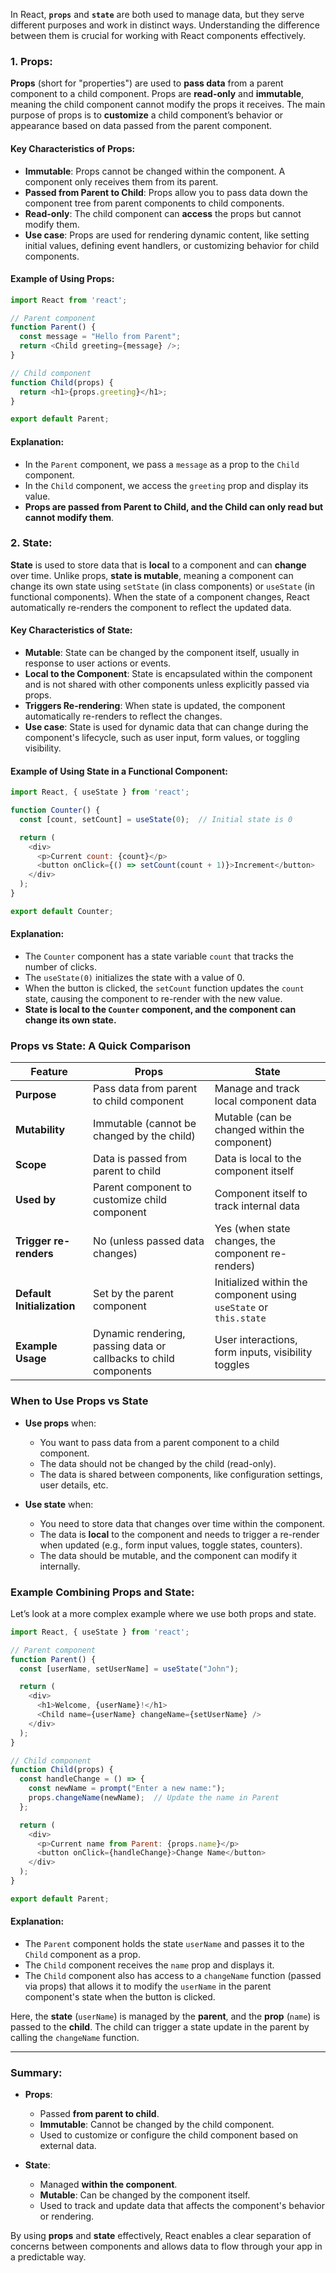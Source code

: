 In React, **`props`** and **`state`** are both used to manage data, but they serve different purposes and work in distinct ways. Understanding the difference between them is crucial for working with React components effectively.

### **1. Props:**

**Props** (short for "properties") are used to **pass data** from a parent component to a child component. Props are **read-only** and **immutable**, meaning the child component cannot modify the props it receives. The main purpose of props is to **customize** a child component’s behavior or appearance based on data passed from the parent component.

#### **Key Characteristics of Props:**
- **Immutable**: Props cannot be changed within the component. A component only receives them from its parent.
- **Passed from Parent to Child**: Props allow you to pass data down the component tree from parent components to child components.
- **Read-only**: The child component can **access** the props but cannot modify them.
- **Use case**: Props are used for rendering dynamic content, like setting initial values, defining event handlers, or customizing behavior for child components.

#### **Example of Using Props:**

```javascript
import React from 'react';

// Parent component
function Parent() {
  const message = "Hello from Parent";
  return <Child greeting={message} />;
}

// Child component
function Child(props) {
  return <h1>{props.greeting}</h1>;
}

export default Parent;
```

#### **Explanation**:
- In the `Parent` component, we pass a `message` as a prop to the `Child` component.
- In the `Child` component, we access the `greeting` prop and display its value.
- **Props are passed from Parent to Child, and the Child can only read but cannot modify them**.

### **2. State:**

**State** is used to store data that is **local** to a component and can **change** over time. Unlike props, **state is mutable**, meaning a component can change its own state using `setState` (in class components) or `useState` (in functional components). When the state of a component changes, React automatically re-renders the component to reflect the updated data.

#### **Key Characteristics of State:**
- **Mutable**: State can be changed by the component itself, usually in response to user actions or events.
- **Local to the Component**: State is encapsulated within the component and is not shared with other components unless explicitly passed via props.
- **Triggers Re-rendering**: When state is updated, the component automatically re-renders to reflect the changes.
- **Use case**: State is used for dynamic data that can change during the component's lifecycle, such as user input, form values, or toggling visibility.

#### **Example of Using State in a Functional Component:**

```javascript
import React, { useState } from 'react';

function Counter() {
  const [count, setCount] = useState(0);  // Initial state is 0

  return (
    <div>
      <p>Current count: {count}</p>
      <button onClick={() => setCount(count + 1)}>Increment</button>
    </div>
  );
}

export default Counter;
```

#### **Explanation**:
- The `Counter` component has a state variable `count` that tracks the number of clicks.
- The `useState(0)` initializes the state with a value of 0.
- When the button is clicked, the `setCount` function updates the `count` state, causing the component to re-render with the new value.
- **State is local to the `Counter` component, and the component can change its own state.**

### **Props vs State: A Quick Comparison**

| Feature                | **Props**                                | **State**                            |
|------------------------|------------------------------------------|--------------------------------------|
| **Purpose**            | Pass data from parent to child component | Manage and track local component data |
| **Mutability**         | Immutable (cannot be changed by the child) | Mutable (can be changed within the component) |
| **Scope**              | Data is passed from parent to child       | Data is local to the component itself |
| **Used by**            | Parent component to customize child component | Component itself to track internal data |
| **Trigger re-renders** | No (unless passed data changes)          | Yes (when state changes, the component re-renders) |
| **Default Initialization** | Set by the parent component           | Initialized within the component using `useState` or `this.state` |
| **Example Usage**      | Dynamic rendering, passing data or callbacks to child components | User interactions, form inputs, visibility toggles |

### **When to Use Props vs State**

- **Use props** when:
  - You want to pass data from a parent component to a child component.
  - The data should not be changed by the child (read-only).
  - The data is shared between components, like configuration settings, user details, etc.

- **Use state** when:
  - You need to store data that changes over time within the component.
  - The data is **local** to the component and needs to trigger a re-render when updated (e.g., form input values, toggle states, counters).
  - The data should be mutable, and the component can modify it internally.

### **Example Combining Props and State:**

Let’s look at a more complex example where we use both props and state.

```javascript
import React, { useState } from 'react';

// Parent component
function Parent() {
  const [userName, setUserName] = useState("John");

  return (
    <div>
      <h1>Welcome, {userName}!</h1>
      <Child name={userName} changeName={setUserName} />
    </div>
  );
}

// Child component
function Child(props) {
  const handleChange = () => {
    const newName = prompt("Enter a new name:");
    props.changeName(newName);  // Update the name in Parent
  };

  return (
    <div>
      <p>Current name from Parent: {props.name}</p>
      <button onClick={handleChange}>Change Name</button>
    </div>
  );
}

export default Parent;
```

#### **Explanation**:
- The `Parent` component holds the state `userName` and passes it to the `Child` component as a prop.
- The `Child` component receives the `name` prop and displays it.
- The `Child` component also has access to a `changeName` function (passed via props) that allows it to modify the `userName` in the parent component's state when the button is clicked.

Here, the **state** (`userName`) is managed by the **parent**, and the **prop** (`name`) is passed to the **child**. The child can trigger a state update in the parent by calling the `changeName` function.

---

### **Summary**:

- **Props**:
  - Passed **from parent to child**.
  - **Immutable**: Cannot be changed by the child component.
  - Used to customize or configure the child component based on external data.
  
- **State**:
  - Managed **within the component**.
  - **Mutable**: Can be changed by the component itself.
  - Used to track and update data that affects the component's behavior or rendering.

By using **props** and **state** effectively, React enables a clear separation of concerns between components and allows data to flow through your app in a predictable way.